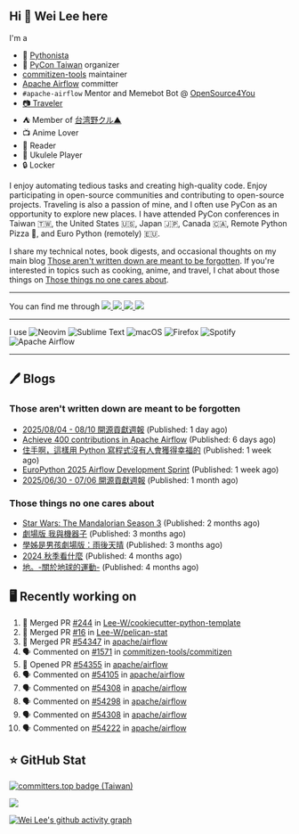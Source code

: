 ## Hi 👋 Wei Lee here

I'm a

* 🐍 [Pythonista](https://pycon-note.wei-lee.me/)
* 🐍 [PyCon Taiwan](https://tw.pycon.org/) organizer
* [commitizen-tools](https://github.com/commitizen-tools) maintainer
* [Apache Airflow](https://github.com/apache/airflow/) committer
* `#apache-airflow` Mentor and Memebot Bot @ [OpenSource4You](https://github.com/opensource4you/)
* [📷 Traveler](https://travlog.wei-lee.me/)
* ⛺ Member of [台湾野クル▲](https://twitter.com/Taiwannokuru)
* 📺 Anime Lover
* 📖 Reader
* 🎵 Ukulele Player
* 🔒 Locker

I enjoy automating tedious tasks and creating high-quality code. Enjoy participating in open-source communities and contributing to open-source projects. Traveling is also a passion of mine, and I often use PyCon as an opportunity to explore new places. I have attended PyCon conferences in Taiwan 🇹🇼, the United States 🇺🇸, Japan 🇯🇵, Canada 🇨🇦, Remote Python Pizza 🍕, and Euro Python (remotely) 🇪🇺.

I share my technical notes, book digests, and occasional thoughts on my main blog [Those aren't written down are meant to be forgotten](https://blog.wei-lee.me/). If you're interested in topics such as cooking, anime, and travel, I chat about those things on [Those things no one cares about](https://travlog.wei-lee.me/).


---

<p align="left">
You can find me through
  <a href="https://in.linkedin.com/in/clleew" target="blank">
    <img src="https://img.shields.io/badge/LinkedIn-0077B5?style=for-the-badge&logo=linkedin&logoColor=white" />
  </a>
  <a href="https://twitter.com/clleew" target="blank">
    <img src="https://img.shields.io/badge/Twitter-1DA1F2?style=for-the-badge&logo=twitter&logoColor=white" />
  </a>
  <a href="https://github.com/Lee-W/" target="blank">
    <img src="https://img.shields.io/badge/GitHub-100000?style=for-the-badge&logo=github&logoColor=white" />
  </a>
  <img src="https://img.shields.io/mastodon/follow/109323826846876448?domain=mtd.pythonasia.org" />
</p>

---

I use ![Neovim](https://img.shields.io/badge/NeoVim-%2357A143.svg?&style=for-the-badge&logo=neovim&logoColor=white) ![Sublime Text](https://img.shields.io/badge/sublime_text-%23575757.svg?style=for-the-badge&logo=sublime-text&logoColor=important) ![macOS](https://img.shields.io/badge/mac%20os-000000?style=for-the-badge&logo=macos&logoColor=F0F0F0) ![Firefox](https://img.shields.io/badge/Firefox-FF7139?style=for-the-badge&logo=Firefox-Browser&logoColor=white) ![Spotify](https://img.shields.io/badge/Spotify-1ED760?style=for-the-badge&logo=spotify&logoColor=white) ![Apache Airflow](https://img.shields.io/badge/Apache%20Airflow-017CEE?style=for-the-badge&logo=Apache%20Airflow&logoColor=white)

---


## 🖊️ Blogs

### Those aren't written down are meant to be forgotten

* [2025/08/04 - 08/10 開源貢獻週報](https://blog.wei-lee.me/posts/tech/2025/08/2025-08-04-08-10-open-source-report) (Published: 1 day ago)
* [Achieve 400 contributions in Apache Airflow](https://blog.wei-lee.me/posts/tech/2025/08/achieve-400-contributions-in-apache-airflow) (Published: 6 days ago)
* [住手啊，這樣用 Python 寫程式沒有人會獲得幸福的](https://blog.wei-lee.me/posts/tech/2025/08/stop-it-dont-use-python-like-this) (Published: 1 week ago)
* [EuroPython 2025 Airflow Development Sprint](https://blog.wei-lee.me/posts/tech/2025/08/europython-2025-airflow-development-sprint) (Published: 1 week ago)
* [2025/06/30 - 07/06 開源貢獻週報](https://blog.wei-lee.me/posts/tech/2025/07/2025-06-30-07-06-open-source-report) (Published: 1 month ago)

### Those things no one cares about
 
 * [Star Wars: The Mandalorian Season 3](https://travlog.wei-lee.me/posts/review/2025/05/star-wars-the-mandalorian-season-3) (Published: 2 months ago)
 * [劇場版 我與機器子](https://travlog.wei-lee.me/posts/review/2025/05/Boku-to-Roboko-Movie) (Published: 3 months ago)
 * [學姊是男孩劇場版：雨後天晴](https://travlog.wei-lee.me/posts/review/2025/05/senpai-wa-odokonoko-movie) (Published: 3 months ago)
 * [2024 秋季看什麼](https://travlog.wei-lee.me/posts/review/2025/04/what-i-watched-in-2024-fall) (Published: 4 months ago)
 * [地。-關於地球的運動-](https://travlog.wei-lee.me/posts/review/2025/03/chi-on-the-movements-of-the-earth) (Published: 4 months ago)

## 🖥️ Recently working on

1. 🎉 Merged PR [#244](https://github.com/Lee-W/cookiecutter-python-template/pull/244) in [Lee-W/cookiecutter-python-template](https://github.com/Lee-W/cookiecutter-python-template)
2. 🎉 Merged PR [#16](https://github.com/Lee-W/pelican-stat/pull/16) in [Lee-W/pelican-stat](https://github.com/Lee-W/pelican-stat)
3. 🎉 Merged PR [#54347](https://github.com/apache/airflow/pull/54347) in [apache/airflow](https://github.com/apache/airflow)
4. 🗣 Commented on [#1571](https://github.com/commitizen-tools/commitizen/issues/1571#issuecomment-3175108362) in [commitizen-tools/commitizen](https://github.com/commitizen-tools/commitizen)
5. 💪 Opened PR [#54355](https://github.com/apache/airflow/pull/54355) in [apache/airflow](https://github.com/apache/airflow)
6. 🗣 Commented on [#54105](https://github.com/apache/airflow/pull/54105#issuecomment-3174416463) in [apache/airflow](https://github.com/apache/airflow)
7. 🗣 Commented on [#54308](https://github.com/apache/airflow/pull/54308#issuecomment-3174410116) in [apache/airflow](https://github.com/apache/airflow)
8. 🗣 Commented on [#54298](https://github.com/apache/airflow/issues/54298#issuecomment-3174172200) in [apache/airflow](https://github.com/apache/airflow)
9. 🗣 Commented on [#54308](https://github.com/apache/airflow/pull/54308#issuecomment-3173927759) in [apache/airflow](https://github.com/apache/airflow)
10. 🗣 Commented on [#54222](https://github.com/apache/airflow/pull/54222#issuecomment-3173824752) in [apache/airflow](https://github.com/apache/airflow)


## ⭐ GitHub Stat

[![committers.top badge (Taiwan)](https://user-badge.committers.top/taiwan_public/Lee-W.svg)](https://user-badge.committers.top/taiwan_public/Lee-W)

[![](https://github-readme-stats.vercel.app/api?username=Lee-W&show_icons=true&hide_title=true&cache_seconds=86400)](https://github.com/anuraghazra/github-readme-stats)

[![Wei Lee's github activity graph](https://github-readme-activity-graph.vercel.app/graph?username=Lee-W&theme=dracula)](https://github.com/ashutosh00710/github-readme-activity-graph)
